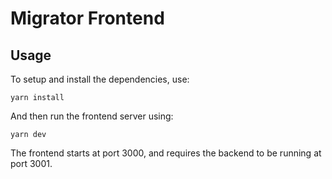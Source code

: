 # Migrator Frontend

## Usage

To setup and install the dependencies, use:
```
yarn install
```

And then run the frontend server using:
```
yarn dev
```

The frontend starts at port 3000, and requires the backend to be running at port 3001.